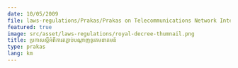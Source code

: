 ```yaml
---
date: 10/05/2009
file: laws-regulations/Prakas/Prakas on Telecommunications Network Interconnection.pdf
featured: true
image: src/asset/laws-regulations/royal-decree-thumnail.png
title: ប្រកាសស្តីអំពីការតភ្ជាប់បណ្តាញទូរគមនាគមន៍
type: prakas
lang: km
---
```

